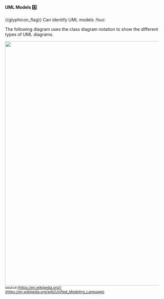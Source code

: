 <div id="title">

#### UML Models :four:

</div>
<span id="outcomes">{{glyphicon_flag}} Can identify UML models :four:</span>

<div id="body">

The following diagram uses the class diagram notation to show the different types of UML diagrams.

<tip-box> 

<img src="https://upload.wikimedia.org/wikipedia/commons/e/ed/UML_diagrams_overview.svg" width="800" /><br>
<sub>source:[https://en.wikipedia.org/](https://en.wikipedia.org/wiki/Unified_Modeling_Language)</sub>
</tip-box>

</div>

<div id="extras">
</div>